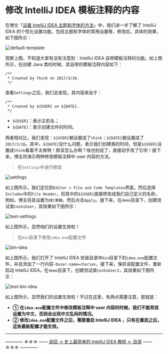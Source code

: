 # 修改 IntelliJ IDEA 模板注释的内容

在博文「[设置 IntelliJ IDEA 主题和字体的方法](../../articles/theme-and-font.md)」中，我们进一步了解了 IntelliJ IDEA 的个性化设置功能，包括主题和字体的常用设置等，修改后，具体的效果，如下图所示：

![default-template](../../images/modify-user-template/default-template.png)

观察上图，不知道大家有没有注意到：IntelliJ IDEA 自带模板注释的功能。如上图所示，在创建 Java 类的时候，其自带的模板注释内容如下：

```
/**
 * Created by think on 2017/3/16.
 */
```
查看`Settings`之后，我们会发现，其内容来自于：

```
/**
 * Created by ${USER} on ${DATE}.
 */
```
 * `${USER}`：表示主机名；
 * `${DATE}`：表示创建文件的时间。

两者相对比，我们发现：`${USER}`被设置成了`think`；`${DATE}`被设置成了`2017/3/16`。其中，`${DATE}`没什么问题，表示我们创建类的时间，但是`${USER}`设置成`think`看着不太爽啊！那该怎么办啊？啥也别说了，直接动手改了它呗！接下来，博主将演示两种修改模板注释中 user 内容的方法。

> 在`Settings`中进行修改

![settings](../../images/modify-user-template/settings.png)

如上图所示，我们定位到`Editor > File and Code Templates`界面，然后选择`Includes`中的`File Header`，将其中的`${USER}`直接修改成我们自己定义的名称，例如，博主将其设置为`维C果糖`，然后点击`Apply`。接下来，在`demo`目录下，创建测试类`CeshiUser`，其效果如下图所示：

![test-settings](../../images/modify-user-template/test-settings.png)

如上图所示，显然咱们的设置生效啦！

> 在`bin`目录下修改`idea.exe`配置文件

![bin-idea](../../images/modify-user-template/bin-idea.png)

如上图所示，我们打开了 IntelliJ IDEA 安装目录中`bin`目录下的`idea.exe`配置文件，并且添加了一行内容`-Duser.name=charies`，接下来，保存该配置文件，重新启动 IntelliJ IDEA，在`demo`目录下，创建测试类`CeshiUser2`，其效果如下图所示：

![test-bin-idea](../../images/modify-user-template/test-bin-idea.png)

如上图所示，显然我们的设置生效啦！不过在这里，有两点需要注意，那就是：

 - **① 在`idea.exe`配置文件中修改模板注释中 user 内容的时候，我们不能将其设置为中文，否则会出现中文乱码的情况。**
 - **② 修改`idea.exe`配置文件之后，需要重启 IntelliJ IDEA ，只有在重启之后，这些最新配置才能生效。**



----------
———— ☆☆☆ —— [返回 -> 史上最简单的 IntelliJ IDEA 教程 <- 目录](../../README.md) —— ☆☆☆ ————

